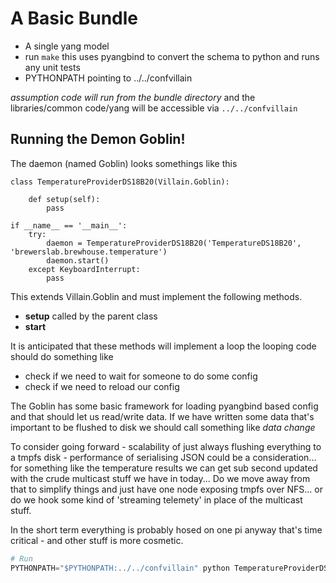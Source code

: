 # A Basic Bundle

- A single yang model
- run `make` this uses pyangbind to convert the schema to python and runs any unit tests
- PYTHONPATH pointing to ../../confvillain

*assumption code will run from the bundle directory* and the libraries/common code/yang will be accessible via `../../confvillain`


## Running the Demon Goblin!

The daemon (named Goblin) looks somethings like this

```
class TemperatureProviderDS18B20(Villain.Goblin):

    def setup(self):
        pass

if __name__ == '__main__':
    try:
        daemon = TemperatureProviderDS18B20('TemperatureDS18B20', 'brewerslab.brewhouse.temperature')
        daemon.start()
    except KeyboardInterrupt:
        pass
```

This extends Villain.Goblin and must implement the following methods.

- **setup** called by the parent class
- **start** 


It is anticipated that these methods will implement a loop the looping code should do something like

- check if we need to wait for someone to do some config
- check if we need to reload our config


The Goblin has some basic framework for loading pyangbind based config and that should let us read/write data.
If we have written some data that's important to be flushed to disk we should call something like *data change*

To consider going forward - scalability of just always flushing everything to a tmpfs disk - performance of 
serialising JSON could be a consideration... for something like the temperature results we can get sub second updated
with the crude multicast stuff we have in today... Do we move away from that to simplify things and just have
one node exposing tmpfs over NFS... or do we hook some kind of 'streaming telemety' in place of the multicast stuff.

In the short term everything is probably hosed on one pi anyway that's time critical - and other stuff is more cosmetic.


```python
# Run
PYTHONPATH="$PYTHONPATH:../../confvillain" python TemperatureProviderDS18B20.py ; more ../../confvillain/hoard/running/TemperatureDS18B20.cvd
```
